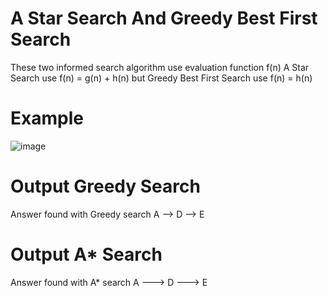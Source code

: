# A Star Search And Greedy Best First Search
These two informed search algorithm use evaluation function f(n)
A Star Search use f(n) = g(n) + h(n) but Greedy Best First Search use f(n) = h(n)
# Example

![image](https://github.com/user-attachments/assets/139effa7-00fe-4632-99be-7d8615777ad7)
# Output Greedy Search
Answer found with Greedy search
A --> D --> E
# Output A* Search
Answer found with A* search
A ---> D ---> E
